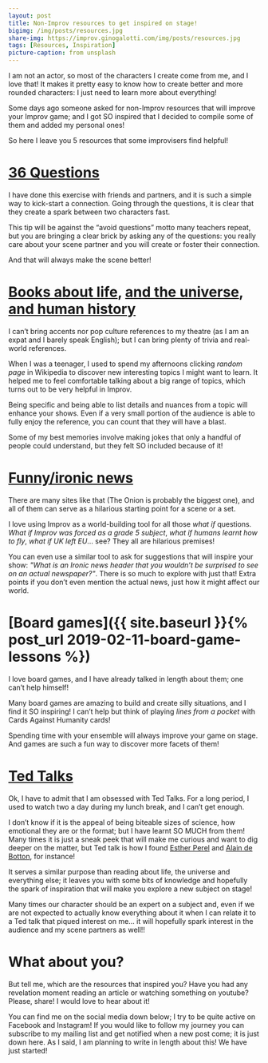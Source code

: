 ```yaml
---
layout: post
title: Non-Improv resources to get inspired on stage!
bigimg: /img/posts/resources.jpg
share-img: https://improv.ginogalotti.com/img/posts/resources.jpg
tags: [Resources, Inspiration]
picture-caption: from unsplash
---
```


I am not an actor, so most of the characters I create come from me, and I love that! It makes it pretty easy to know how to create better and more rounded characters: I just need to learn more about everything!

Some days ago someone asked for non-Improv resources that will improve your Improv game; and I got SO inspired that I decided to compile some of them and added my personal ones! 

So here I leave you 5 resources that some improvisers find helpful!

# [36 Questions](https://www.nytimes.com/2015/01/11/fashion/no-37-big-wedding-or-small.html)

I have done this exercise with friends and partners, and it is such a simple way to kick-start a connection. Going through the questions, it is clear that they create a spark between two characters fast.

This tip will be against the “avoid questions” motto many teachers repeat, but you are bringing a clear brick by asking any of the questions: you really care about your scene partner and you will create or foster their connection.

And that will always make the scene better!

# [Books about life](https://amzn.to/2USPJKE), [and the universe](https://amzn.to/2UhlU1Q), [and human history](https://amzn.to/2G8pKp2)

I can’t bring accents nor pop culture references to my theatre (as I am an expat and I barely speak English); but I can bring plenty of trivia and real-world references.

When I was a teenager, I used to spend my afternoons clicking _random page_ in Wikipedia to discover new interesting topics I might want to learn. It helped me to feel comfortable talking about a big range of topics, which turns out to be very helpful in Improv.

Being specific and being able to list details and nuances from a topic will enhance your shows. Even if a very small portion of the audience is able to fully enjoy the reference, you can count that they will have a blast. 

Some of my best memories involve making jokes that only a handful of people could understand, but they felt SO included because of it!

# [Funny/ironic news](https://www.drudgereport.com/?fbclid=IwAR0RajT8vrzL5Yo_B2wdplp7Sc32kkPEcuDqoQnYxMeN6HstI49gANoAWQc)

There are many sites like that (The Onion is probably the biggest one), and all of them can serve as a hilarious starting point for a scene or a set. 

I love using Improv as a world-building tool for all those _what if_ questions. _What if Improv was forced as a grade 5 subject_, _what if humans learnt how to fly_, _what if UK left EU_… see? They all are hilarious premises!

You can even use a similar tool to ask for suggestions that will inspire your show: _"What is an Ironic news header that you wouldn’t be surprised to see on an actual newspaper?"_. There is so much to explore with just that! Extra points if you don’t even mention the actual news, just how it might affect our world.

# [Board games]({{ site.baseurl }}{% post_url 2019-02-11-board-game-lessons %})

I love board games, and I have already talked in length about them; one can’t help himself!

Many board games are amazing to build and create silly situations, and I find it SO inspiring! I can’t help but think of playing _lines from a pocket_ with Cards Against Humanity cards!

Spending time with your ensemble will always improve your game on stage. And games are such a fun way to discover more facets of them!

# [Ted Talks](https://www.ted.com/talks)

Ok, I have to admit that I am obsessed with Ted Talks. For a long period, I used to watch two a day during my lunch break, and I can’t get enough. 

I don’t know if it is the appeal of being biteable sizes of science, how emotional they are or the format; but I have learnt SO MUCH from them! Many times it is just a sneak peek that will make me curious and want to dig deeper on the matter, but Ted talk is how I found [Esther Perel](https://www.ted.com/talks/esther_perel_the_secret_to_desire_in_a_long_term_relationship) and [Alain de Botton](https://www.ted.com/talks/alain_de_botton_a_kinder_gentler_philosophy_of_success), for instance!

It serves a similar purpose than reading about life, the universe and everything else; it leaves you with some bits of knowledge and hopefully the spark of inspiration that will make you explore a new subject on stage!

Many times our character should be an expert on a subject and, even if we are not expected to actually know everything about it when I can relate it to a Ted talk that piqued interest on me… it will hopefully spark interest in the audience and my scene partners as well!!

# What about you?

But tell me, which are the resources that inspired you? Have you had any revelation moment reading an article or watching something on youtube? Please, share! I would love to hear about it!

You can find me on the social media down below; I try to be quite active on Facebook and Instagram! If you would like to follow my journey you can subscribe to my mailing list and get notified when a new post come; it is just down here. As I said, I am planning to write in length about this! We have just started!